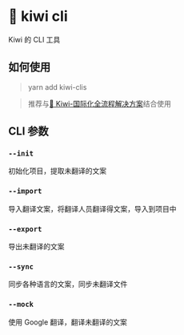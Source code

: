 # 🐤 kiwi cli

Kiwi 的 CLI 工具

## 如何使用

> yarn add kiwi-clis

> 推荐与[🐤 Kiwi-国际化全流程解决方案](https://github.com/nefe/kiwi)结合使用

## CLI 参数
### `--init`
初始化项目，提取未翻译的文案

### `--import`
导入翻译文案，将翻译人员翻译得文案，导入到项目中

### `--export`
导出未翻译的文案

### `--sync`
同步各种语言的文案，同步未翻译文件

### `--mock`
使用 Google 翻译，翻译未翻译的文案